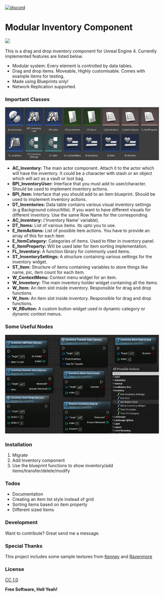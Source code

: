 [![discord](https://img.shields.io/discord/735642528727957516?style=flat-square&logo=discord "Discord")](https://discord.gg/cJDV4F5)
# Modular Inventory Component
<img src="images/cover1.gif">

This is a drag and drop inventory component for Unreal Engine 4. Currently implemented features are listed below.
- Modular system: Every element is controlled by data tables.
- Drag and drop items. Moveable, Highly customisable. Comes with example items for testing.
- Made using Blueprints only! 
- Network Replication supported.

### Important Classes
<img src="images/required.png">

 - __AC_Inventory:__ The main actor component. Attach it to the actor which will have the inventory. It could be a character with stash or an object which will act as a vault or loot bag.
 - __BPI_InventoryUser:__ Interface that you must add to user/character. Should be used to implement inventory actions.
 - __BPI_Item:__ Interface that you should add to an item blueprint. Should be used to implement inventory actions.
 - __DT_Inventories:__ Data table contains various visual inventory settings (e.g Background colour/title). If you want to have different visuals for different inventory. Use the same Row Name for the corresponding
 - __AC_Inventory:__ ('Inventory Name' variable).
 - __DT_Items:__ List of various items. Its upto you to use.
 - __E_ItemActions:__ List of possible item actions. You have to provide an array of this for each item
 - __E_ItemCategory:__ Categories of items. Used to filter in inventory panel.
 - __E_ItemProperty:__ Will be used later for item sorting implementation.
 - __FL_Inventory:__ A function library for commonly used items.
 - __ST_InventorySettings:__ A structure containing various settings for the inventory widget.
 - __ST_Item:__ Structure of items containing variables to store things like name, pic, item count for each item.
 - __W_ContextMenu:__ Context menu widget for an item.
 - __W_Inventory:__ The main inventory holder widget containing all the items. 
 - __W_Item:__ An item slot inside inventory. Responsible for drag and drop functions.
 - __W_Item:__ An item slot inside inventory. Responsible for drag and drop functions.
 - __W_RButton:__ A custom button widget used in dynamic category or dynamic context menus. 
 
 ### Some Useful Nodes
<img src="images/invfunctions.png">

### Installation
1. Migrate
2. Add Inventory component
3. Use the blueprint functions to show inventory/add items/transfer/delete/modify

### Todos
 - Documentation
 - Creating an item list style instead of grid
 - Sorting items based on item property
 - Different sized Items

### Development
Want to contribute? Great send me a message.

### Special Thanks
This project includes some sample textures from 
[Kenney] and [Ravenmore]
### License
[CC 1.0] 

**Free Software, Hell Yeah!**

[//]: # (These are reference links used in the body of this note and get stripped out when the markdown processor does its job. There is no need to format nicely because it shouldn't be seen. Thanks SO - http://stackoverflow.com/questions/4823468/store-comments-in-markdown-syntax)

   [Kenney]: <http://kenney.nl/>
   [Ravenmore]: <http://dycha.net/>
   [CC 1.0]: <https://creativecommons.org/licenses/by/1.0>
